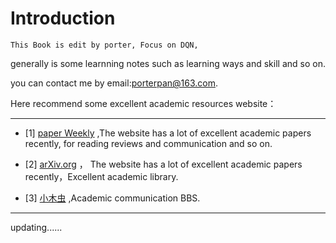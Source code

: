 # Introduction

	This Book is edit by porter, Focus on DQN, 
generally is some learnning notes such as learning ways and skill and so on. 

you can contact me by email:porterpan@163.com. 

Here recommend some excellent academic resources website：

----

- [1] [paper Weekly](http://www.paperweekly.site/rank) ,The website has a lot of excellent academic papers recently, for reading reviews and communication and so on.

- [2] [arXiv.org](https://arxiv.org/) ， The website has a lot of excellent academic papers recently，Excellent academic library.

- [3] [小木虫](http://muchong.com/bbs/) ,Academic communication BBS.

---

updating......

